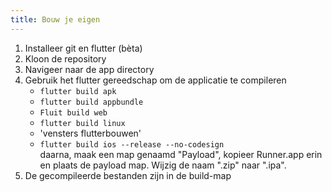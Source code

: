 ```yaml
---
title: Bouw je eigen
---
```


1. Installeer git en flutter (bèta)
2. Kloon de repository
3. Navigeer naar de app directory
4. Gebruik het flutter gereedschap om de applicatie te compileren
   - `flutter build apk`
   - `flutter build appbundle`
   - `Fluit build web`
   - `flutter build linux`
   - 'vensters flutterbouwen'
   - `flutter build ios --release --no-codesign`\
     daarna, maak een map genaamd "Payload", kopieer Runner.app erin en plaats de payload map. Wijzig de naam ".zip" naar ".ipa".
5. De gecompileerde bestanden zijn in de build-map
